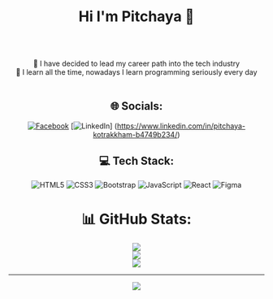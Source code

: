<h1 align="center"> Hi I'm Pitchaya 🌵</h1><br><br>

<div align="center">

🔭 I have decided to lead my career path into the tech industry<br>🌱 I learn all the time, nowadays I learn programming seriously every day<br><br>

</div>

<h2 align="center"> 🌐 Socials:</h1>

<div align="center">
  
[![Facebook](https://img.shields.io/badge/Facebook-%231877F2.svg?logo=Facebook&logoColor=white)](https://www.facebook.com/piccy.minnie.7/) 
[![LinkedIn](https://img.shields.io/badge/LinkedIn-%230077B5.svg?logo=linkedin&logoColor=white)]
(https://www.linkedin.com/in/pitchaya-kotrakkham-b4749b234/) 

</div>
  
<h2 align="center"> 💻 Tech Stack:</h1>

<div align="center">

![HTML5](https://img.shields.io/badge/html5-%23E34F26.svg?style=for-the-badge&logo=html5&logoColor=white) ![CSS3](https://img.shields.io/badge/css3-%231572B6.svg?style=for-the-badge&logo=css3&logoColor=white) ![Bootstrap](https://img.shields.io/badge/bootstrap-%23563D7C.svg?style=for-the-badge&logo=bootstrap&logoColor=white) ![JavaScript](https://img.shields.io/badge/javascript-%23323330.svg?style=for-the-badge&logo=javascript&logoColor=%23F7DF1E) ![React](https://img.shields.io/badge/react-%2320232a.svg?style=for-the-badge&logo=react&logoColor=%2361DAFB) 
![Figma](https://img.shields.io/badge/figma-%23F24E1E.svg?style=for-the-badge&logo=figma&logoColor=white) 
  
</div> 

<div align="center">

# 📊 GitHub Stats:
![](https://github-readme-stats.vercel.app/api?username=pitchamint&theme=onedark&hide_border=false&include_all_commits=true&count_private=true)<br/>
![](https://github-readme-streak-stats.herokuapp.com/?user=pitchamint&theme=onedark&hide_border=false)<br/>
![](https://github-readme-stats.vercel.app/api/top-langs/?username=pitchamint&theme=onedark&hide_border=false&include_all_commits=true&count_private=true&layout=compact)

</div>  
 
 
<div align="center">

---
[![](https://visitcount.itsvg.in/api?id=pitchamint&icon=0&color=0)](https://visitcount.itsvg.in)

</div>
